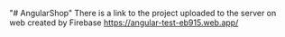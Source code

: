 "# AngularShop" 
There is a link to the project uploaded to the server on web created by Firebase https://angular-test-eb915.web.app/


